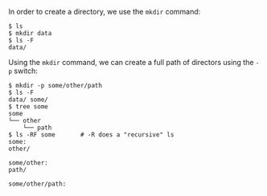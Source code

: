 In order to create a directory, we use the `mkdir` command:
```
$ ls
$ mkdir data
$ ls -F
data/
```

Using the `mkdir` command, we can create a full path of directors using the `-p` switch:
```
$ mkdir -p some/other/path
$ ls -F
data/ some/
$ tree some
some
└── other
    └── path
$ ls -RF some		# -R does a "recursive" ls
some:
other/

some/other:
path/

some/other/path:
```

